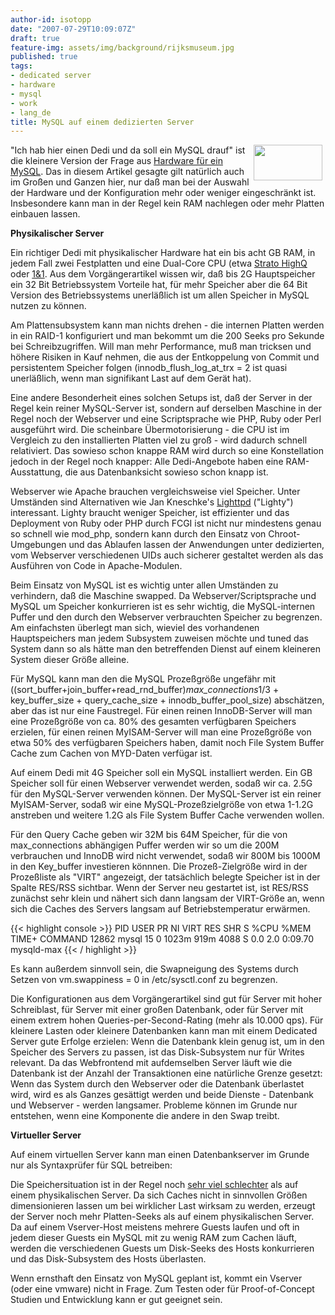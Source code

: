 ```yaml
---
author-id: isotopp
date: "2007-07-29T10:09:07Z"
draft: true
feature-img: assets/img/background/rijksmuseum.jpg
published: true
tags:
- dedicated server
- hardware
- mysql
- work
- lang_de
title: MySQL auf einem dedizierten Server
---
```

<!-- s9ymdb:3519 --><img width="110" height="57" style="float: right; border: 0px; padding-left: 5px; padding-right: 5px;" src="/uploads/mysql_logo.serendipityThumb.gif" alt="" /> "Ich hab hier einen Dedi und da soll ein MySQL drauf" ist die kleinere Version der Frage aus <a href="http://blog.koehntopp.de/archives/1775-Hardware-fuer-ein-MySQL.html">Hardware für ein MySQL</a>. Das in diesem Artikel gesagte gilt natürlich auch im Großen und Ganzen hier, nur daß man bei der Auswahl der Hardware und der Konfiguration mehr oder weniger eingeschränkt ist. Insbesondere kann man in der Regel kein RAM nachlegen oder mehr Platten einbauen lassen.

<b>Physikalischer Server</b>

Ein richtiger Dedi mit physikalischer Hardware hat ein bis acht GB RAM, in jedem Fall zwei Festplatten und eine Dual-Core CPU (etwa <a href="http://www.strato.de/server/highq/index.html">Strato HighQ</a> oder <a href="http://www.1und1.info/xml/order/ServerRoot;jsessionid=636B1633BFC34503594CEB1B07F1C687.TC32b?__frame=_top&__lf=Static">1&1</a>. Aus dem Vorgängerartikel wissen wir, daß bis 2G Hauptspeicher ein 32 Bit Betriebssystem Vorteile hat, für mehr Speicher aber die 64 Bit Version des Betriebssystems unerläßlich ist um allen Speicher in MySQL nutzen zu können.
<br />

Am Plattensubsystem kann man nichts drehen - die internen Platten werden in ein RAID-1 konfiguriert und man bekommt um die 200 Seeks pro Sekunde bei Schreibzugriffen. Will man mehr Performance, muß man tricksen und höhere Risiken in Kauf nehmen, die aus der Entkoppelung von Commit und persistentem Speicher folgen (innodb_flush_log_at_trx = 2 ist quasi unerläßlich, wenn man signifikant Last auf dem Gerät hat).

Eine andere Besonderheit eines solchen Setups ist, daß der Server in der Regel kein reiner MySQL-Server ist, sondern auf derselben Maschine in der Regel noch der Webserver und eine Scriptsprache wie PHP, Ruby oder Perl ausgeführt wird. Die scheinbare Übermotorisierung - die CPU ist im Vergleich zu den installierten Platten viel zu groß - wird dadurch schnell relativiert. Das sowieso schon knappe RAM wird durch so eine Konstellation jedoch in der Regel noch knapper: Alle Dedi-Angebote haben eine RAM-Ausstattung, die aus Datenbanksicht sowieso schon knapp ist.

Webserver wie Apache brauchen vergleichsweise viel Speicher. Unter Umständen sind Alternativen wie Jan Kneschke's <a href="http://www.lighttpd.net/">Lighttpd</a> ("Lighty") interessant. Lighty braucht weniger Speicher, ist effizienter und das Deployment von Ruby oder PHP durch FCGI ist nicht nur mindestens genau so schnell wie mod_php, sondern kann durch den Einsatz von Chroot-Umgebungen und das Ablaufen lassen der Anwendungen unter dedizierten, vom Webserver verschiedenen UIDs auch sicherer gestaltet werden als das Ausführen von Code in Apache-Modulen.

Beim Einsatz von MySQL ist es wichtig unter allen Umständen zu verhindern, daß die Maschine swapped. Da Webserver/Scriptsprache und MySQL um Speicher konkurrieren ist es sehr wichtig, die MySQL-internen Puffer und den durch den Webserver verbrauchten Speicher zu begrenzen. Am einfachsten überlegt man sich, wieviel des vorhandenen Hauptspeichers man jedem Subsystem zuweisen möchte und tuned das System dann so als hätte man den betreffenden Dienst auf einem kleineren System dieser Größe alleine.

Für MySQL kann man den die MySQL Prozeßgröße ungefähr mit ((sort_buffer+join_buffer+read_rnd_buffer)*max_connections*1/3 + key_buffer_size + query_cache_size + innodb_buffer_pool_size) abschätzen, aber das ist nur eine Faustregel. Für einen reinen InnoDB-Server will man eine Prozeßgröße von ca. 80% des gesamten verfügbaren Speichers erzielen, für einen reinen MyISAM-Server will man eine Prozeßgröße von etwa 50% des verfügbaren Speichers haben, damit noch File System Buffer Cache zum Cachen von MYD-Daten verfügar ist.

Auf einem Dedi mit 4G Speicher soll ein MySQL installiert werden. Ein GB Speicher soll für einen Webserver verwendet werden, sodaß wir ca. 2.5G für den MySQL-Server verwenden können. Der MySQL-Server ist ein reiner MyISAM-Server, sodaß wir eine MySQL-Prozeßzielgröße von etwa 1-1.2G anstreben und weitere 1.2G als File System Buffer Cache verwenden wollen.

Für den Query Cache geben wir 32M bis 64M Speicher, für die von max_connections abhängigen Puffer werden wir so um die 200M verbrauchen und InnoDB wird nicht verwendet, sodaß wir 800M bis 1000M in den Key_buffer investieren könnnen. Die Prozeß-Zielgröße wird in der Prozeßliste als "VIRT" angezeigt, der tatsächlich belegte Speicher ist in der Spalte RES/RSS sichtbar. Wenn der Server neu gestartet ist, ist RES/RSS zunächst sehr klein und nähert sich dann langsam der VIRT-Größe an, wenn sich die Caches des Servers langsam auf Betriebstemperatur erwärmen.


{{< highlight console >}}
  PID USER      PR  NI  VIRT   RES  SHR S %CPU %MEM    TIME+  COMMAND
12862 mysql     15   0 1023m  919m 4088 S  0.0  2.0   0:09.70 mysqld-max
{{< / highlight >}}


Es kann außerdem sinnvoll sein, die Swapneigung des Systems durch Setzen von vm.swappiness = 0 in /etc/sysctl.conf zu begrenzen.

Die Konfigurationen aus dem Vorgängerartikel sind gut für Server mit hoher Schreiblast, für Server mit einer großen Datenbank, oder für Server mit einem extrem hohen Queries-per-Second-Rating (mehr als 10.000 qps). Für kleinere Lasten oder kleinere Datenbanken kann man mit einem Dedicated Server gute Erfolge erzielen: Wenn die Datenbank klein genug ist, um in den Speicher des Servers zu passen, ist das Disk-Subsystem nur für Writes relevant. Da das Webfrontend mit aufdemselben Server läuft wie die Datenbank ist der Anzahl der Transaktionen eine natürliche Grenze gesetzt: Wenn das System durch den Webserver oder die Datenbank überlastet wird, wird es als Ganzes gesättigt werden und beide Dienste - Datenbank und Webserver - werden langsamer. Probleme können im Grunde nur entstehen, wenn eine Komponente die andere in den Swap treibt.

<b>Virtueller Server</b>

Auf einem virtuellen Server kann man einen Datenbankserver im Grunde nur als Syntaxprüfer für SQL betreiben: 

Die Speichersituation ist in der Regel noch <a href="http://www.rootforum.de/forum/viewtopic.php?t=46736">sehr viel schlechter</a> als auf einem physikalischen Server. Da sich Caches nicht in sinnvollen Größen dimensionieren lassen um bei wirklicher Last wirksam zu werden, erzeugt der Server noch mehr Platten-Seeks als auf einem physikalischen Server. Da auf einem Vserver-Host meistens mehrere Guests laufen und oft in jedem dieser Guests ein MySQL mit zu wenig RAM zum Cachen läuft, werden die verschiedenen Guests um Disk-Seeks des Hosts konkurrieren und das Disk-Subsystem des Hosts überlasten.

Wenn ernsthaft den Einsatz von MySQL geplant ist, kommt ein Vserver (oder eine vmware) nicht in Frage. Zum Testen oder für Proof-of-Concept Studien und Entwicklung kann er gut geeignet sein.
